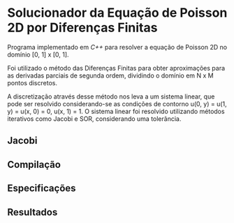 # Solucionador da Equação de Poisson 2D por Diferenças Finitas 

Programa implementado em *C++* para resolver a equação de Poisson 2D no domínio [0, 1] x [0, 1].

Foi utilizado o método das Diferenças Finitas para obter aproximações para as derivadas parciais
de segunda ordem, dividindo o domínio em N x M pontos discretos.

A discretização através desse método nos leva a um sistema linear, que pode ser resolvido considerando-se as 
condições de contorno u(0, y) = u(1, y) = u(x, 0) = 0, u(x, 1) = 1. O sistema linear foi resolvido utilizando métodos 
iterativos como Jacobi e SOR, considerando uma tolerãncia.

## Jacobi


## Compilação


## Especificações


## Resultados
